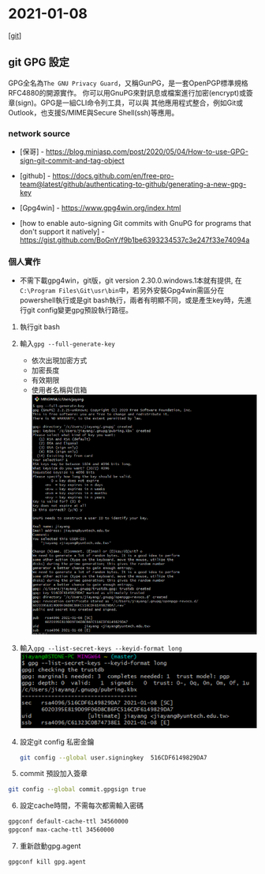 # 2021-01-08

[[git]]
## git GPG 設定
GPG全名為`The GNU Privacy Guard`，又稱GunPG，是一套OpenPGP標準規格RFC4880的開源實作。
你可以用GnuPG來對訊息或檔案進行加密(encrypt)或簽章(sign)。GPG是一組CLI命令列工具，可以與
其他應用程式整合，例如Git或Outlook，也支援S/MIME與Secure Shell(ssh)等應用。

### network source
* [保哥] - https://blog.miniasp.com/post/2020/05/04/How-to-use-GPG-sign-git-commit-and-tag-object
* [github] - https://docs.github.com/en/free-pro-team@latest/github/authenticating-to-github/generating-a-new-gpg-key
* [Gpg4win] - https://www.gpg4win.org/index.html
  
* [how to enable auto-signing Git commits with GnuPG for programs that don't support it natively] - https://gist.github.com/BoGnY/f9b1be6393234537c3e247f33e74094a

### 個人實作
- 不需下載gpg4win，git版，git version 2.30.0.windows.1本就有提供, 在`C:\Program Files\Git\usr\bin`中，若另外安裝Gpg4win需區分在powershell執行或是git bash執行，兩者有明顯不同，或是產生key時，先進行git config變更gpg預設執行路徑。

1. 執行git bash
2. 輸入`gpg --full-generate-key`
   
   - 依次出現加密方式
   - 加密長度
   - 有效期限
   - 使用者名稱與信箱
![generate](/assets/images/git/gpg/gpgkey-1.png)

3. 輸入`gpg --list-secret-keys --keyid-format long`
![secret-keys](/assets/images/git/gpg/gpgkey-2.png)

4. 設定git config 私密金鑰
   ````bash
   git config --global user.signingkey  516CDF6149829DA7
   ````
5. commit 預設加入簽章
````bash
git config --global commit.gpgsign true
````
6. 設定cache時間，不需每次都需輸入密碼
````bash
gpgconf default-cache-ttl 34560000
gpgconf max-cache-ttl 34560000
````
7. 重新啟動gpg.agent
````bash
gpgconf kill gpg.agent
````


[//begin]: # "Autogenerated link references for markdown compatibility"
[git]: git.md "Git"
[//end]: # "Autogenerated link references"